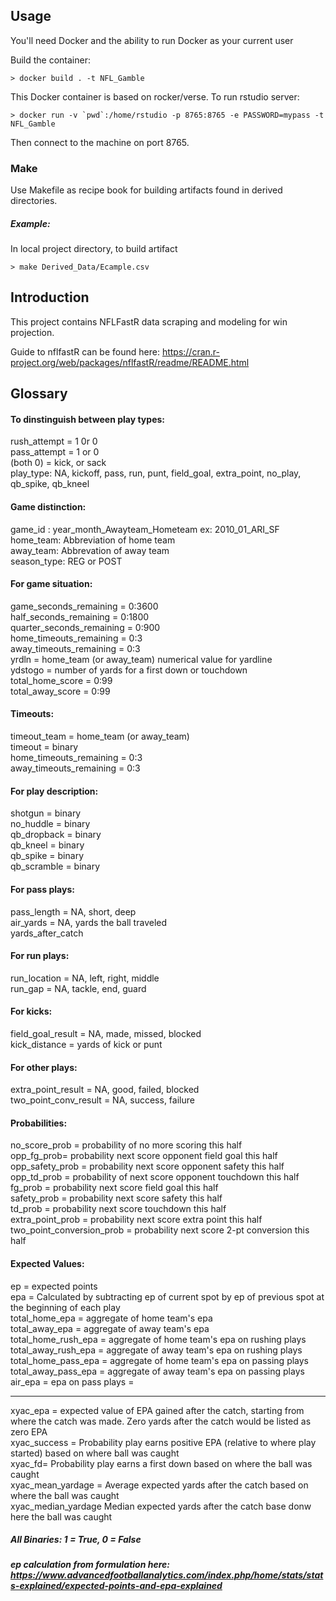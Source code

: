 Usage
-----

You'll need Docker and the ability to run Docker as your current user

Build the container:

    > docker build . -t NFL_Gamble
    
This Docker container is based on rocker/verse. To run rstudio server:

    > docker run -v `pwd`:/home/rstudio -p 8765:8765 -e PASSWORD=mypass -t NFL_Gamble
    
Then connect to the machine on port 8765.

### Make
Use Makefile as recipe book for building artifacts found in derived directories. 

##### Example:
In local project directory, to build artifact

    > make Derived_Data/Ecample.csv

Introduction
------------

This project contains NFLFastR data scraping and modeling for win projection. 

Guide to nflfastR can be found here: https://cran.r-project.org/web/packages/nflfastR/readme/README.html

Glossary
--------

#### To dinstinguish between play types:
rush_attempt = 1 0r 0 <br />
pass_attempt = 1 or 0 <br />
(both 0) = kick, or sack <br />
play_type: NA, kickoff, pass, run, punt, field_goal, extra_point, no_play, qb_spike, qb_kneel <br />

#### Game distinction:
game_id : year_month_Awayteam_Hometeam ex: 2010_01_ARI_SF <br />
home_team: Abbreviation of home team <br />
away_team: Abbrevation of away team <br />
season_type: REG or POST <br />

#### For game situation:
game_seconds_remaining = 0:3600 <br />
half_seconds_remaining = 0:1800 <br />
quarter_seconds_remaining = 0:900 <br />
home_timeouts_remaining = 0:3 <br />
away_timeouts_remaining = 0:3 <br />
yrdln = home_team (or away_team) numerical value for yardline <br />
ydstogo = number of yards for a first down or touchdown <br />
total_home_score = 0:99 <br />
total_away_score = 0:99 <br />

#### Timeouts:
timeout_team = home_team (or away_team) <br />
timeout = binary <br />
home_timeouts_remaining = 0:3 <br />
away_timeouts_remaining = 0:3 <br />

#### For play description:
shotgun = binary <br />
no_huddle = binary <br />
qb_dropback = binary <br />
qb_kneel = binary <br />
qb_spike = binary <br />
qb_scramble = binary <br />

#### For pass plays:
pass_length = NA, short, deep <br />
air_yards = NA, yards the ball traveled <br />
yards_after_catch <br />

#### For run plays:
run_location = NA, left, right, middle <br />
run_gap = NA, tackle, end, guard <br />

#### For kicks: 
field_goal_result = NA, made, missed, blocked <br />
kick_distance = yards of kick or punt <br />

#### For other plays:
extra_point_result = NA, good, failed, blocked <br />
two_point_conv_result = NA, success, failure <br />

#### Probabilities:
no_score_prob = probability of no more scoring this half <br />
opp_fg_prob= probability next score opponent field goal this half <br />
opp_safety_prob = probability next score opponent safety this half <br />
opp_td_prob = probability of next score opponent touchdown this half <br />
fg_prob = probability next score field goal this half <br />
safety_prob = probability next score safety this half <br />
td_prob = probability next score touchdown this half <br />
extra_point_prob = probability next score extra point this half <br />
two_point_conversion_prob = probability next score 2-pt conversion this half <br />


#### Expected Values:
ep = expected points <br />
epa = Calculated by subtracting ep of current spot by ep of previous spot at the beginning of each play <br />
total_home_epa = aggregate of home team's epa <br />
total_away_epa = aggregate of away team's epa <br />
total_home_rush_epa = aggregate of home team's epa on rushing plays <br />
total_away_rush_epa = aggregate of away team's epa on rushing plays <br />
total_home_pass_epa = aggregate of home team's epa on passing plays <br />
total_away_pass_epa = aggregate of away team's epa on passing plays <br />
air_epa = epa on pass plays = <br />
***
xyac_epa = expected value of EPA gained after the catch, starting from where the catch was made. Zero yards after the catch would be listed as zero EPA <br />
xyac_success = Probability play earns positive EPA (relative to where play started) based on where ball was caught <br />
xyac_fd= Probability play earns a first down based on where the ball was caught <br />
xyac_mean_yardage = Average expected yards after the catch based on where the ball was caught <br />
xyac_median_yardage Median expected yards after the catch base donw here the ball was caught <br />

##### All Binaries: 1 = True, 0 = False
##### ep calculation from formulation here: https://www.advancedfootballanalytics.com/index.php/home/stats/stats-explained/expected-points-and-epa-explained <br />


